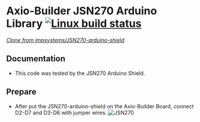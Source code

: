 Axio-Builder JSN270 Arduino Library [![Linux build status](https://travis-ci.org/sp-axio/JSN270_for_Axio.svg?branch=master)](https://travis-ci.org/sp-axio/JSN270_for_Axio)
========================================

[*Clone from jmpsystems/JSN270-arduino-shield*](https://github.com/jmpsystems/JSN270-arduino-shield.git)

Documentation
-------------------
* This code was tested by the JSN270 Arduino Shield.

Prepare
-------------------
* After put the JSN270-arduino-shield on the Axio-Builder Board, connect D2-D7 and D3-D6 with jumper wires.
![JSN270](https://raw.githubusercontent.com/sp-axio/JSN270_for_Axio/master/axio_builder_jsn270.png  "JSN270 connect to Axio-Builder")
